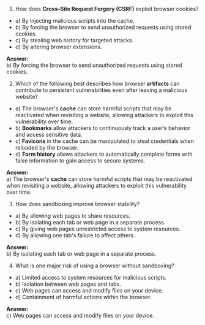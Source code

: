 1. How does **Cross-Site Request Forgery (CSRF)** exploit browser cookies?

-   a) By injecting malicious scripts into the cache.
-   b) By forcing the browser to send unauthorized requests using stored cookies.
-   c) By stealing web history for targeted attacks.
-   d) By altering browser extensions.

**Answer:**  
b) By forcing the browser to send unauthorized requests using stored cookies.

2. Which of the following best describes how browser **artifacts** can contribute to persistent vulnerabilities even after leaving a malicious website?

-   a) The browser's **cache** can store harmful scripts that may be reactivated when revisiting a website, allowing attackers to exploit this vulnerability over time.
-   b) **Bookmarks** allow attackers to continuously track a user’s behavior and access sensitive data.
-   c) **Favicons** in the cache can be manipulated to steal credentials when reloaded by the browser.
-   d) **Form history** allows attackers to automatically complete forms with false information to gain access to secure systems.

**Answer:**  
a) The browser's **cache** can store harmful scripts that may be reactivated when revisiting a website, allowing attackers to exploit this vulnerability over time.


3. How does sandboxing improve browser stability?

-   a) By allowing web pages to share resources.
-   b) By isolating each tab or web page in a separate process.
-   c) By giving web pages unrestricted access to system resources.
-   d) By allowing one tab's failure to affect others.

**Answer:**  
b) By isolating each tab or web page in a separate process.

4. What is one major risk of using a browser without sandboxing?

-   a) Limited access to system resources for malicious scripts.
-   b) Isolation between web pages and tabs.
-   c) Web pages can access and modify files on your device.
-   d) Containment of harmful actions within the browser.

**Answer:**  
c) Web pages can access and modify files on your device.
<!--stackedit_data:
eyJoaXN0b3J5IjpbMTAyODE2MjM3Nl19
-->